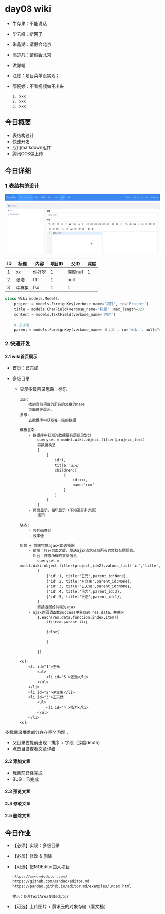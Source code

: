 # day08 wiki

- 牛存果：不能说话

- 毕云峰：断网了

- 朱鑫潮：请假会北京

- 高楚凡：请假会北京

- 洪郭靖

- 江栋：项目菜单没实现；

- 邵婉婷：不看视频做不出来

  ```
  1. xxx
  2. xxx
  3. xxx
  ```

  

## 今日概要

- 表结构设计
- 快速开发
- 应用markdown组件
- 腾讯COS做上传

## 今日详细

### 1.表结构的设计

![image-20200323085525694](assets/image-20200323085525694.png)



| ID   | 标题   | 内容   | 项目ID | 父ID     | 深度 |
| ---- | ------ | ------ | ------ | -------- | ---- |
| 1    | xx     | 你好呀 | 1      | 深度null | 1    |
| 2    | 张浩   | ffff   | 1      | null     |      |
| 3    | 牛存果 | fsd    | 1      | 1        |      |

```python
class Wiki(models.Model):
    project = models.ForeignKey(verbose_name='项目', to='Project')
    title = models.CharField(verbose_name='标题', max_length=32)
    content = models.TextField(verbose_name='内容')

    # 子关联
    parent = models.ForeignKey(verbose_name='父文章', to="Wiki", null=True, blank=True, related_name='children')
```



### 2.快速开发

#### 2.1 wiki首页展示

- 首页：已完成

- 多级目录

  - 显示多级目录思路：徐乐

    ```
    1级：
    	找到当前项目的所有的文章的name
    	页面循环展示。
    多级：
    	去数据库中获取每一级的数据
    ```

    ```
    模板渲染：
    	- 数据库中获取的数据要有层级的划分
    		queryset = model.Wiki.object.filter(project_id=2)
    		将数据构造
    		[
    			{
    				id:1,
    				title:'王元'
    				children:[
    					{
    						id:xxx,
    						name:'xxx'
    					}
    				]
    			}
    		]
    	- 页面显示，循环显示（不知道有多少层）
    		递归
    		
    缺点：
    	- 写代码费劲
    	- 效率低
    ```

    ```
    后端 + 前端完成ajax+ID选择器
    	- 前端：打开页面之后，发送ajax请求获取所有的文档标题信息。
    	- 后台：获取所有的文章信息
    		queryset = model.Wiki.object.filter(project_id=2).values_list('id','title','parent_id')
    		[
    			{'id':1, title:'王元',parent_id:None},
    			{'id':2, title:'尹立生',parent_id:None},
    			{'id':3, title:'王天然',parent_id:None},
    			{'id':4, title:'杨力',parent_id:3},
    			{'id':5, title:'张浩',parent_id:1},
    		]
    		直接返回给前端的ajax
    	- ajax的回调函数success中获取到 res.data，并循环
    		$.each(res.data,function(index,item){
    			if(item.parent_id){
    				
    			}else{
    				
    			}
    		
    		})
    		
    <ul>
    	<li id="1">王元
    		<ul>
    			<li id='5'>张浩</li>
    		</ul>
    	</li>
    	<li id="2">尹立生</li>
    	<li id="3">王天然
    		<ul>
    			<li id='4'>杨力</li>
    		</ul>
    	</li>
    <ul>
    
    ```



多级目录展示部分存在两个问题：

- 父目录要提前出现：排序 + 字段（深度depth)
- 点击目录查看文章详细



#### 2.2 添加文章

- 我目前已经完成
- BUG：已完成

#### 2.3 预览文章

#### 2.4 修改文章

#### 2.5 删除文章



## 今日作业

- 【必须】实现：多级目录

- 【必须】修改 & 删除

- 【可选】把MDEditor加入项目

  ```
  https://www.mdeditor.com/
  https://github.com/pandao/editor.md
  https://pandao.github.io/editor.md/examples/index.html
  
  提示：处理TextArea变成editor
  ```

- 【可选】上传图片 + 腾讯云的对象存储（看文档）



















